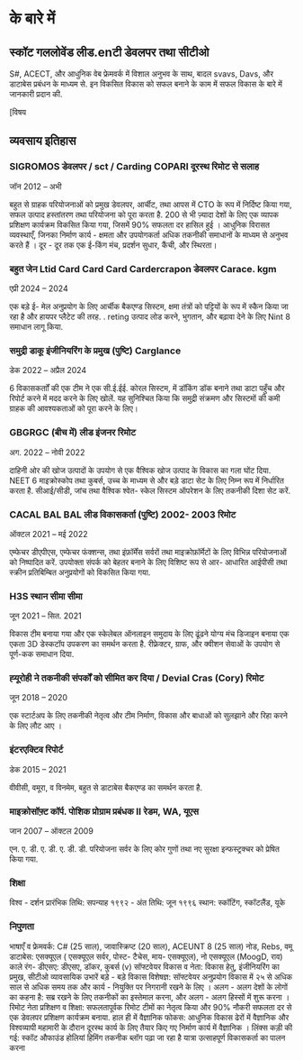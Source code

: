# के बारे में

## स्कॉट गललोवेंड लीड.enटी डेवलपर तथा सीटीओ

<!--category-- resume , introduction -->
S#, ACECT, और आधुनिक वेब फ्रेमवर्क में विशाल अनुभव के साथ, बादल svavs, Davs, और डाटाबेस प्रबंधन के माध्यम से. इन विकसित विकास को सफल बनाने के काम में सफल विकास के बारे में जानकारी प्रदान की.

[विषय

## व्यवसाय इतिहास

### SIGROMOS डेवलपर / sct / Carding COPARI दूरस्थ रिमोट से सलाह

जॉन 2012 – अभी

बहुत से ग्राहक परियोजनाओं को प्रमुख डेवलपर, आर्चीट, तथा आपस में CTO के रूप में निर्दिष्ट किया गया, सफल उत्पाद हस्तांतरण तथा परियोजना को पूरा करता है.
200 से भी ज़्यादा देशों के लिए एक व्यापक प्रशिक्षण कार्यक्रम विकसित किया गया, जिसमें 90% सफलता दर हासिल हुई ।
आधुनिक विरासत व्यवस्थाएँ, जिनका निर्माण कार्य - क्षमता और उपयोगकर्ता अधिक तकनीकी समाधानों के माध्यम से अनुभव करते हैं ।
दूर - दूर तक एक ई-किंग मंच, प्रदर्शन सुधार, कैंची, और स्थिरता।

### बहुत जेन Ltid Card Card Card Cardercrapon डेवलपर Carace. kgm

एप्री 2024 – 2024

एक बड़े ई- मेल अनुप्रयोग के लिए आर्चीक बैकएण्ड सिस्टम, क्षमा तंत्रों को पट्टियों के रूप में स्कैन किया जा रहा है और हायपर प्लैटेट की तरह.
. reting उत्पाद लोड करने, भुगतान, और बढ़ावा देने के लिए Nint 8 समाधान लागू किया.

### समुद्री डाकू इंजीनियरिंग के प्रमुख (पुष्टि) Carglance

डेक 2022 – अप्रैल 2024

6 विकासकर्ताों की एक टीम ने एक सी.ई.ईई. कोरल सिस्टम, में डॉकिंग डॉक बनाने तथा डाटा पहुँच और रिपोर्ट करने में मदद करने के लिए खोलें.
यह सुनिश्चित किया कि समुद्री संक्रमण और सिस्टमों की कमी ग्राहक की आवश्यकताओं को पूरा करने के लिए।

### GBGRGC (बीच में) लीड इंजनर रिमोट

अग. 2022 – नोवी 2022

दाहिनी ओर की खोज उत्पादों के उपयोग से एक वैश्विक खोज उत्पाद के विकास का गला घोंट दिया. NEET 6 माइक्रोस्कोप तथा कुबर्स, उच्च के माध्यम से और बड़े डाटा सेट के लिए निम्न रूप में निर्धारित करता है.
सीआई/सीडी, जांच तथा वैश्विक श्वेत- स्केल सिस्टम ऑपरेशन के लिए तकनीकी दिशा सेट करें.

### CACAL BAL BAL लीड विकासकर्ता (पुष्टि) 2002- 2003 रिमोट

ऑक्टल 2021 – मई 2022

एम्फेचर डीएपीएस, एम्फेचर फंक्शन्स, तथा इंफ़ॉर्मेंस सर्वरों तथा माइक्रोफ़ॉर्मेटों के लिए विभिन्न परियोजनाओं को निष्पादित करें.
उपयोक्ता संपर्क को बेहतर बनाने के लिए विशिष्ट रूप से आर- आधारित आईपीसी तथा स्क्रीन प्रतिबिम्बित अनुप्रयोगों को विकसित किया गया.

### H3S स्थान सीमा सीमा

जून 2021 – सित. 2021

विकास टीम बनाया गया और एक स्केलेबल ऑनलाइन समुदाय के लिए ढूंढने योग्य मंच डिजाइन बनाया एक एकता 3D डेस्कटॉप उपकरण का समर्थन करता है.
रीफ्रेक्टर, ग्राफ, और क्वीशन सेवाओं के उपयोग से पूर्ण-कक समाधान दिया.

### ह्‍यूरोही ने तकनीकी संपर्कों को सीमित कर दिया / Devial Cras (Cory) रिमोट

जून 2018 – 2020

एक स्टार्टअप के लिए तकनीकी नेतृत्व और टीम निर्माण, विकास और बाधाओं को सुलझाने और रिहा करने के लिए लौट आए ।

### इंटरएक्टिव रिपोर्ट

डेक 2015 – 2021

वीवीसी, वमूरा, व विनमेम, बहुत से डाटाबेस बैकएण्ड का समर्थन करता है.

### माइक्रोसॉफ़्ट कॉर्प. पोशिक प्रोग्राम प्रबंधक II रेडम, WA, यूएस

जान 2007 – ऑक्टल 2009

एन. ए. डी. ए. डी. ए. डी. डी.
परियोजना सर्वर के लिए कोर गुणों तथा नए सुरक्षा इन्फस्ट्रक्चर को प्रेषित किया गया.

### शिक्षा

विश्‍व - दर्शन
प्रारंभिक तिथि: सपन्याह १९९२ - अंत तिथि: जून १९९६
स्थान: स्कॉटिंग, स्कॉटलैंड, यूके

### निपुणता

भाषाएँ व फ्रेमवर्क: C# (25 साल), जावास्क्रिप्ट (20 साल), ACEUNT 8 (25 साल) नोड, Rebs, वमू
डाटाबेस: एसक्यूएल ( एसक्यूएल सर्वर, पोस्ट- टैचेस, माय- एसक्यूएल), नो एसक्यूएल (MoogD, राव)
काले रंग- डीएसए: डीएसए, डॉकर, कुबर्स (v)
सॉफ्टवेयर विकास व नेता: विकास हेतु, इंजीनियरिंग का प्रमुख, सीटीओ
व्यावसायिक उभारें
बड़े - बड़े विकास विशेषज्ञ: सॉफ्टवेयर अनुप्रयोग विकास में २५ से अधिक साल से अधिक समय तक और कार्य - नियुक्‍ति पर निगरानी रखने के लिए ।
अलग - अलग देशों के लोगों का कहना है: सब्र रखने के लिए तकनीकों का इस्तेमाल करना, और अलग - अलग हिस्सों में शुरू करना ।
रिमोट नेता प्रशिक्षण व शिक्षा: सफलतापूर्वक रिमोट टीमों का नेतृत्व किया और 90% नौकरी सफलता दर से एक डेवलपर प्रशिक्षण कार्यक्रम बनाया.
हाल ही में वैज्ञानिक फोकस: आधुनिक विकास ढेरों में वैज्ञानिक और विश्‍वव्यापी महामारी के दौरान दूरस्थ कार्य के लिए तैयार किए गए निर्माण कार्य में वैज्ञानिक ।
लिंक्स
कड़ी की गई: स्कॉट औफाउंड
होलियां
हिमिंग
तकनीक ब्लॉग पढ़ा जा रहा है
यात्रा
उत्साहपूर्ण विकासकर्ता का पालन करना
